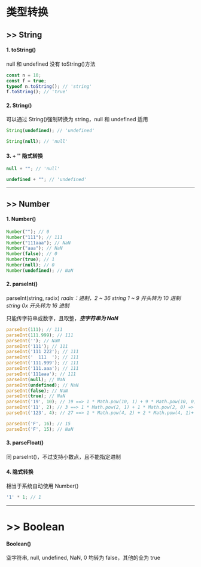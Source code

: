 <!--
 * @Author: “chapaofan-zy” “1095004630@qq.com”
 * @Date: 2023-06-08 09:55:53
 * @LastEditors: “chapaofan-zy” “1095004630@qq.com”
 * @LastEditTime: 2023-07-13 15:53:35
 * @Description: 茶泡饭的完美代码
-->

# 类型转换

## >> String

#### 1. toString()

null 和 undefined 没有 toString()方法

```js
const n = 10;
const f = true;
typeof n.toString(); // 'string'
f.toString(); // 'true'
```

#### 2. String()

可以通过 String()强制转换为 string，null 和 undefined 适用

```js
String(undefined); // 'undefined'

String(null); // 'null'
```

#### 3. + '' 隐式转换

```js
null + ""; // 'null'

undefined + ""; // 'undefined'
```

---

## >> Number

#### 1. Number()

```js
Number(""); // 0
Number("111"); // 111
Number("111aaa"); // NaN
Number("aaa"); // NaN
Number(false); // 0
Number(true); // 1
Number(null); // 0
Number(undefined); // NaN
```

#### 2. parseInt()

parseInt(string, radix)
_radix：进制，2 ~ 36_
_string 1 ~ 9 开头转为 10 进制_
_string 0x 开头转为 16 进制_

只能传字符串或数字，且取整，**_空字符串为 NaN_**

```js
parseInt(111); // 111
parseInt(111.999); // 111
parseInt(''); // NaN
parseInt('111'); // 111
parseInt('111 222'); // 111
parseInt('  111  '); // 111
parseInt('111.999'); // 111
parseInt('111.aaa'); // 111
parseInt('111aaa'); // 111
parseInt(null); // NaN
parseInt(undefined); // NaN
parseInt(false); // NaN
parseInt(true); // NaN
parseInt('19', 10); // 19 ==> 1 * Math.pow(10, 1) + 9 * Math.pow(10, 0) => (10 + 9)
parseInt('11', 2); // 3 ==> 1 * Math.pow(2, 1) + 1 * Math.pow(2, 0) => (2 + 1)
parseInt('123', 4); // 27 ==> 1 * Math.pow(4, 2) + 2 * Math.pow(4, 1)+ 3 * Math.pow(4, 0) => (16 + 8 + 3)

parseInt('F', 16); // 15
parseInt('F', 15); // NaN
```

#### 3. parseFloat()

同 parseInt()，不过支持小数点，且不能指定进制

#### 4. 隐式转换

相当于系统自动使用 Number()

```js
'1' * 1; // 1
```

---

# >> Boolean

#### Boolean()

空字符串, null, undefined, NaN, 0 均转为 false，其他的全为 true
